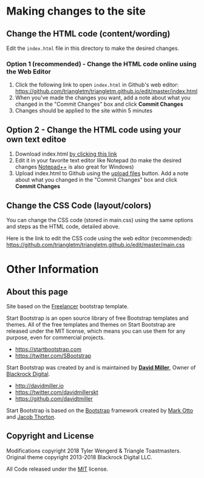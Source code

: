 # Making changes to the site

## Change the HTML code (content/wording)

Edit the `index.html` file in this directory to make the desired changes.

### Option 1 (recommended) - Change the HTML code online using the Web Editor
1. Click the following link to open `index.html` in Github's web editor: https://github.com/triangletm/triangletm.github.io/edit/master/index.html
1. When you've made the changes you want, add a note about what you changed in the "Commit Changes" box and click **Commit Changes**
1. Changes should be applied to the site within 5 minutes

## Option 2 - Change the HTML code using your own text editoe
1. Download index.html <a href=https://raw.githubusercontent.com/triangletm/triangletm.github.io/master/index.html download> by clicking this link</a>
1. Edit it in your favorite text editor like Notepad (to make the desired changes [Notepad++](https://notepad-plus-plus.org/) is also great for Windows)
1. Upload index.html to Github using the [upload files](https://github.com/triangletm/triangletm.github.io/upload/master) button. Add a note about what you changed in the "Commit Changes" box and click **Commit Changes**

## Change the CSS Code (layout/colors)

You can change the CSS code (stored in main.css) using the same options and steps as the HTML code, detailed above.

Here is the link to edit the CSS code using the web editor (recommended): https://github.com/triangletm/triangletm.github.io/edit/master/main.css


# Other Information

## About this page

Site based on the [Freelancer](https://startbootstrap.com/template-overviews/freelancer/) bootstrap template.

Start Bootstrap is an open source library of free Bootstrap templates and themes. All of the free templates and themes on Start Bootstrap are released under the MIT license, which means you can use them for any purpose, even for commercial projects.

* https://startbootstrap.com
* https://twitter.com/SBootstrap

Start Bootstrap was created by and is maintained by **[David Miller](http://davidmiller.io/)**, Owner of [Blackrock Digital](http://blackrockdigital.io/).

* http://davidmiller.io
* https://twitter.com/davidmillerskt
* https://github.com/davidtmiller

Start Bootstrap is based on the [Bootstrap](http://getbootstrap.com/) framework created by [Mark Otto](https://twitter.com/mdo) and [Jacob Thorton](https://twitter.com/fat).

## Copyright and License

Modifications copyright 2018 Tyler Wengerd & Triangle Toastmasters. Original theme copyright 2013-2018 Blackrock Digital LLC.

All Code released under the [MIT](https://github.com/BlackrockDigital/startbootstrap-freelancer/blob/gh-pages/LICENSE) license.
